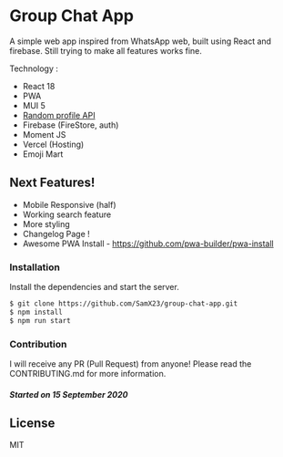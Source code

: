 # Group Chat App

A simple web app inspired from WhatsApp web, built using React and firebase. Still trying to make all features works fine.

Technology :

- React 18
- PWA
- MUI 5
- [Random profile API](https://avatars.dicebear.com/)
- Firebase (FireStore, auth)
- Moment JS
- Vercel (Hosting)
- Emoji Mart

## Next Features!

- Mobile Responsive (half)
- Working search feature
- More styling
- Changelog Page !
- Awesome PWA Install - https://github.com/pwa-builder/pwa-install
<!-- https://material-ui.com/guides/composition/#link -->

### Installation

Install the dependencies and start the server.

```sh
$ git clone https://github.com/SamX23/group-chat-app.git
$ npm install
$ npm run start
```

### Contribution

I will receive any PR (Pull Request) from anyone! Please read the CONTRIBUTING.md for more information.

##### Started on 15 September 2020

## License

MIT
